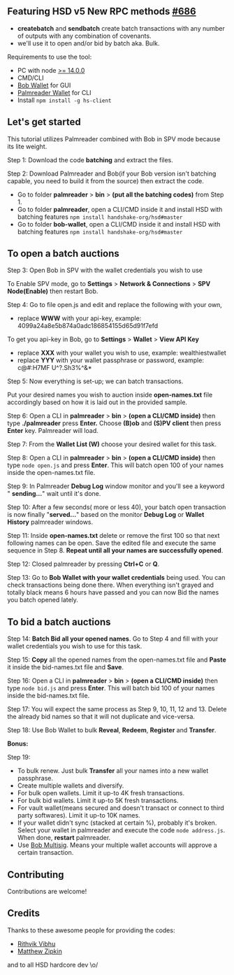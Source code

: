 ## **Featuring HSD v5 New RPC methods** [**#686**](https://github.com/handshake-org/hsd/pull/686)

- **createbatch**  and **sendbatch** create batch transactions with any number of outputs with any combination of covenants.
- we'll use it to open and/or bid by batch aka. Bulk.

Requirements to use the tool:

- PC with node [\>= 14.0.0](https://github.com/handshake-org/hsd/blob/6314c1aa08484be6d304d251b7f309f6e6a664ac/package.json#L20)
- CMD/CLI
- [Bob Wallet](https://github.com/kyokan/bob-wallet/releases) for GUI
- [Palmreader Wallet](https://github.com/enginux/palmreader) for CLI
- Install `npm install -g hs-client`

## **Let's get started**

This tutorial utilizes Palmreader combined with Bob in SPV mode because its lite weight.

Step 1: Download the code **batching** and extract the files.

Step 2: Download Palmreader and Bob(if your Bob version isn't batching capable, you need to build it from the source) then extract the code.

- Go to folder **palmreader** > **bin** > **(put all the batching codes)** from Step 1.
- Go to folder **palmreader**, open a CLI/CMD inside it and install HSD with batching features `npm install handshake-org/hsd#master`
- Go to folder **bob-wallet**, open a CLI/CMD inside it and install HSD with batching features `npm install handshake-org/hsd#master`


## To **open a batch auctions**

Step 3: Open Bob in SPV with the wallet credentials you wish to use

To Enable SPV mode, go to **Settings** > **Network & Connections** > **SPV Node(Enable)** then restart Bob.

Step 4: Go to file open.js and edit and replace the following with your own,

- replace **WWW** with your api-key, example: 4099a24a8e5b874a0adc186854155d65d91f7efd

To get you api-key in Bob, go to **Settings** > **Wallet** > **View API Key**

- replace **XXX** with your wallet you wish to use, example: wealthiestwallet
- replace **YYY** with your wallet passphrase or password, example: c@#:H7MF U^?.Sh3%^&\*

Step 5: Now everything is set-up; we can batch transactions.

Put your desired names you wish to auction inside **open-names.txt** file accordingly based on how it is laid out in the provided sample.

Step 6: Open a CLI in **palmreader** > **bin** > **(open a CLI/CMD inside)** then type **./palmreader** press **Enter.** Choose **(B)ob** and **(S)PV client** then press **Enter** key. Palmreader will load.

Step 7: From the **Wallet List (W)** choose your desired wallet for this task.

Step 8: Open a CLI in **palmreader** > **bin** > **(open a CLI/CMD inside)** then type `node open.js` and press **Enter**. This will batch open 100 of your names inside the open-names.txt file.

Step 9: In Palmreader **Debug Log** window monitor and you'll see a keyword " **sending…**" wait until it's done.

Step 10: After a few seconds( more or less 40), your batch open transaction is now finally "**served…**" based on the monitor **Debug Log** or **Wallet History** palmreader windows.

Step 11: Inside **open-names.txt** delete or remove the first 100 so that next following names can be open. Save the edited file and execute the same sequence in Step 8. **Repeat until all your names are successfully opened**.

Step 12: Closed palmreader by pressing **Ctrl+C** or **Q**.

Step 13: Go to **Bob Wallet with your wallet credentials** being used. You can check transactions being done there. When everything isn't grayed and totally black means 6 hours have passed and you can now Bid the names you batch opened lately.


## To **bid a batch auctions**

Step 14: **Batch Bid all your opened names**. Go to Step 4 and fill with your wallet credentials you wish to use for this task.

Step 15: **Copy** all the opened names from the open-names.txt file and **Paste** it inside the bid-names.txt file and **Save**.

Step 16: Open a CLI in **palmreader** > **bin** > **(open a CLI/CMD inside)** then type `node bid.js` and press **Enter**. This will batch bid 100 of your names inside the bid-names.txt file.

Step 17: You will expect the same process as Step 9, 10, 11, 12 and 13. Delete the already bid names so that it will not duplicate and vice-versa.

Step 18: Use Bob Wallet to bulk **Reveal**, **Redeem**, **Register** and **Transfer**.

**Bonus:**

 Step 19:

- To bulk renew. Just bulk **Transfer** all your names into a new wallet passphrase.
- Create multiple wallets and diversify.
- For bulk open wallets. Limit it up-to 4K fresh transactions.
- For bulk bid wallets. Limit it up-to 5K fresh transactions.
- For vault wallet(means secured and doesn't transact or connect to third party softwares). Limit it up-to 10K names.
- If your wallet didn't sync (stacked at certain %), probably it's broken. Select your wallet in palmreader and execute the code `node address.js`. When done, **restart** palmreader.
- Use [Bob Multisig](https://discord.com/channels/822591034202521641/822591754477371443/1039817135507128370). Means your multiple wallet accounts will approve a certain transaction.

## Contributing
Contributions are welcome!

## Credits
Thanks to these awesome people for providing the codes:
- [Rithvik Vibhu](https://github.com/rithvikvibhu)
- [Matthew Zipkin](https://github.com/pinheadmz)

and to all HSD hardcore dev \o/
